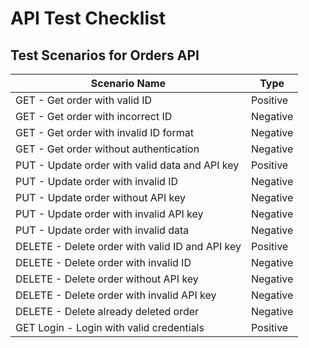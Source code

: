 # API Test Checklist

## Test Scenarios for Orders API

| Scenario Name | Type |
|---------------|------|
| GET - Get order with valid ID | Positive |
| GET - Get order with incorrect ID| Negative |
| GET - Get order with invalid ID format | Negative |
| GET - Get order without authentication | Negative |
| PUT - Update order with valid data and API key | Positive |
| PUT - Update order with invalid ID | Negative |
| PUT - Update order without API key | Negative | 
| PUT - Update order with invalid API key | Negative |
| PUT - Update order with invalid data | Negative |
| DELETE - Delete order with valid ID and API key | Positive |
| DELETE - Delete order with invalid ID | Negative |
| DELETE - Delete order without API key | Negative |
| DELETE - Delete order with invalid API key | Negative |
| DELETE - Delete already deleted order | Negative |
| GET Login - Login with valid credentials | Positive |